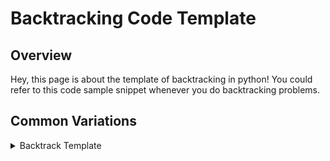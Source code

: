 # Backtracking Code Template

## Overview
Hey, this page is about the template of backtracking in python! You could refer to this code sample snippet whenever you do backtracking problems.

## Common Variations

<details>
<summary>Backtrack Template</summary>

### Explanation

```python
def backtrack(candidates, path, result):
    # Base case - when we've found a valid solution
    if is_solution(path):
        result.append(path[:])  # Make a copy of current path
        return
    
    # Try each possible candidate
    for i in range(len(candidates)):
        # Skip invalid choices (pruning)
        if not is_valid(candidates[i], path):
            continue
            
        # Make a choice
        path.append(candidates[i])
        
        # Recursively try to find solutions with this choice
        backtrack(candidates, path, result)
        
        # Undo the choice (backtrack)
        path.pop()

# Usage
def solve_problem(candidates):
    result = []
    backtrack(candidates, [], result)
    return result
```

**Notes**
Yet to be implemented.

</details>

